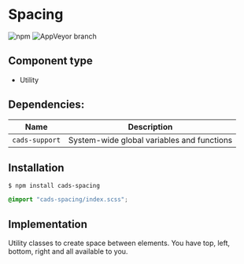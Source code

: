 # Spacing

![npm](https://img.shields.io/npm/v/:package.svg)
![AppVeyor branch](https://img.shields.io/appveyor/ci/:user/:repo/:branch.svg)

## Component type

- Utility

## Dependencies:

| Name           | Description                                |
| -------------- | ------------------------------------------ |
| `cads-support` | System-wide global variables and functions |

## Installation

```
$ npm install cads-spacing
```

```scss
@import "cads-spacing/index.scss";
```

## Implementation

Utility classes to create space between elements. You have top, left, bottom, right and all available to you.
